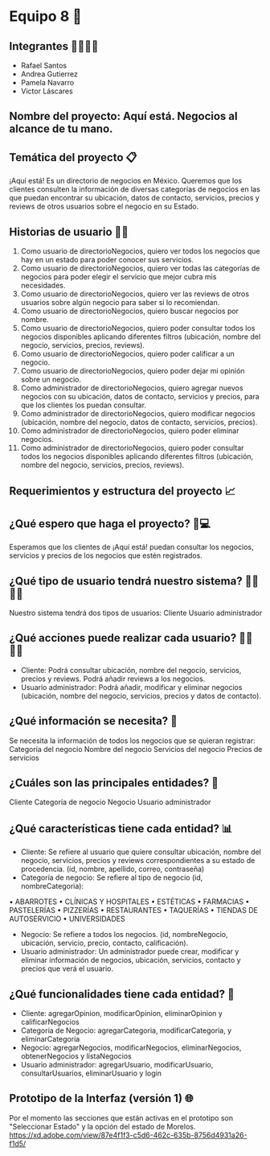 # Equipo 8 🚀

## Integrantes 👨‍💻👩‍💻
- Rafael Santos
- Andrea Gutierrez
- Pamela Navarro
- Victor Láscares

## Nombre del proyecto: Aquí está. Negocios al alcance de tu mano.

## Temática del proyecto 📋
¡Aquí está! Es un directorio de negocios en México. Queremos que los clientes consulten la información de diversas categorías de negocios en las que puedan encontrar su ubicación, datos de contacto, servicios, precios y reviews de otros usuarios sobre el negocio en su Estado.

## Historias de usuario 🧑👧
1. Como usuario de directorioNegocios, quiero ver todos los negocios que hay en un estado para poder conocer sus servicios.
2. Como usuario de directorioNegocios, quiero ver todas las categorías de negocios para poder elegir el servicio que mejor cubra mis necesidades.
3. Como usuario de directorioNegocios, quiero ver las reviews de otros usuarios sobre algún negocio para saber si lo recomiendan.
4. Como usuario de directorioNegocios, quiero buscar negocios por nombre.
5. Como usuario de directorioNegocios, quiero poder consultar todos los negocios disponibles aplicando diferentes filtros (ubicación, nombre del negocio, servicios, precios, reviews).
6. Como usuario de directorioNegocios, quiero poder calificar a un negocio.
7. Como usuario de directorioNegocios, quiero poder dejar mi opinión sobre un negocio.
8. Como administrador de directorioNegocios, quiero agregar nuevos negocios con su ubicación, datos de contacto, servicios y precios, para que los clientes los puedan consultar.
9. Como administrador de directorioNegocios, quiero modificar negocios (ubicación, nombre del negocio, datos de contacto, servicios, precios).
10. Como administrador de directorioNegocios, quiero poder eliminar negocios.
11. Como administrador de directorioNegocios, quiero poder consultar todos los negocios disponibles aplicando diferentes filtros (ubicación, nombre del negocio, servicios, precios, reviews).

## Requerimientos y estructura del proyecto 📈

## ¿Qué espero que haga el proyecto? 📲💻
Esperamos que los clientes de ¡Aquí está! puedan consultar los negocios, servicios y precios de los negocios que estén registrados.

## ¿Qué tipo de usuario tendrá nuestro sistema? 🕵️‍♀️🕵️‍♂️
Nuestro sistema tendrá dos tipos de usuarios:
Cliente
Usuario administrador

## ¿Qué acciones puede realizar cada usuario? 🙋‍♂️🙋‍♀️
- Cliente: Podrá consultar ubicación, nombre del negocio, servicios, precios y reviews.
Podrá añadir reviews a los negocios.
- Usuario administrador: Podrá añadir, modificar y eliminar negocios (ubicación, nombre del negocio, servicios, precios y datos de contacto).

## ¿Qué información se necesita? 💾
Se necesita la información de todos los negocios que se quieran registrar:
Categoría del negocio
Nombre del negocio
Servicios del negocio
Precios de servicios

## ¿Cuáles son las principales entidades? 📌
Cliente 
Categoría de negocio 
Negocio
Usuario administrador

## ¿Qué características tiene cada entidad? 📊
- Cliente: Se refiere al usuario que quiere consultar ubicación, nombre del negocio, servicios, precios y reviews correspondientes a su estado de procedencia. (id, nombre, apellido, correo, contraseña)
- Categoría de negocio: Se refiere al tipo de negocio (id, nombreCategoria): 

• ABARROTES
• CLÍNICAS Y HOSPITALES
• ESTÉTICAS
• FARMACIAS
• PASTELERÍAS
• PIZZERÍAS
• RESTAURANTES
• TAQUERÍAS
• TIENDAS DE AUTOSERVICIO
• UNIVERSIDADES
 

- Negocio: Se refiere a todos los negocios. (id, nombreNegocio, ubicación, servicio, precio, contacto, calificación).
- Usuario administrador: Un administrador puede crear, modificar y eliminar información de negocios, ubicación, servicios, contacto y precios que verá el usuario.

## ¿Qué funcionalidades tiene cada entidad? 📂
- Cliente: agregarOpinion, modificarOpinion, eliminarOpinion y calificarNegocios
- Categoría de Negocio: agregarCategoria, modificarCategoria, y eliminarCategoria
- Negocio: agregarNegocios, modificarNegocios, eliminarNegocios, obtenerNegocios y listaNegocios
- Usuario administrador: agregarUsuario, modificarUsuario, consultarUsuarios, eliminarUsuario y login

## Prototipo de la Interfaz (versión 1) 🌐
Por el momento las secciones que están activas en el prototipo son "Seleccionar Estado" y la opción del estado de Morelos.
https://xd.adobe.com/view/87e4f1f3-c5d6-462c-635b-8756d4931a26-f1d5/